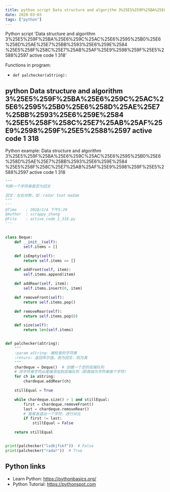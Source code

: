 ```yaml
---
title: python script Data structure and algorithm 3%25E5%259F%25BA%25E6%259C%25AC%25E6%2595%25B0%25E6%258D%25AE%25E7%25BB%2593%25E6%259E%2584 %25E5%258F%258C%25E7%25AB%25AF%25E9%2598%259F%25E5%2588%2597 active code 1 318 (snippet)
date: 2020-03-03
tags: ["python"]
---
```

Python script 'Data structure and algorithm 3%25E5%259F%25BA%25E6%259C%25AC%25E6%2595%25B0%25E6%258D%25AE%25E7%25BB%2593%25E6%259E%2584 %25E5%258F%258C%25E7%25AB%25AF%25E9%2598%259F%25E5%2588%2597 active code 1 318'

Functions in program: 
* `def palchecker(aString):`

## python Data structure and algorithm 3%25E5%259F%25BA%25E6%259C%25AC%25E6%2595%25B0%25E6%258D%25AE%25E7%25BB%2593%25E6%259E%2584 %25E5%258F%258C%25E7%25AB%25AF%25E9%2598%259F%25E5%2588%2597 active code 1 318

Python example: Data structure and algorithm 3%25E5%259F%25BA%25E6%259C%25AC%25E6%2595%25B0%25E6%258D%25AE%25E7%25BB%2593%25E6%259E%2584 %25E5%258F%258C%25E7%25AB%25AF%25E9%2598%259F%25E5%2588%2597 active code 1 318

```python
"""
判断一个字符串是否为回文

回文：左右对称，如：radar toot madam
"""
'''
@Time    : 2018/2/4 下午5:29
@Author  : scrappy_zhang
@File    : active_code_1_318.py
'''


class Deque:
    def __init__(self):
        self.items = []

    def isEmpty(self):
        return self.items == []

    def addFront(self, item):
        self.items.append(item)

    def addRear(self, item):
        self.items.insert(0, item)

    def removeFront(self):
        return self.items.pop()

    def removeRear(self):
        return self.items.pop(0)

    def size(self):
        return len(self.items)


def palchecker(aString):
    """
    :param aString: 被检查的字符串
    :return: 返回布尔值，若为回文，则为真
    """
    chardeque = Deque()  # 创建一个空的双端队列
    # 将字符串字符从尾端添加到双端队列（即首段为字符串首个字符）
    for ch in aString:
        chardeque.addRear(ch)

    stillEqual = True

    while chardeque.size() > 1 and stillEqual:
        first = chardeque.removeFront()
        last = chardeque.removeRear()
        # 首尾各退出一个字符，进行对比
        if first != last:
            stillEqual = False

    return stillEqual


print(palchecker("lsdkjfskf"))  # False
print(palchecker("radar"))  # True


```

## Python links

- Learn Python: https://pythonbasics.org/
- Python Tutorial: https://pythonspot.com
